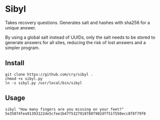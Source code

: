 # Sibyl

Takes recovery questions. Generates salt and hashes with sha256 for a unique answer.

By using a global salt instead of UUIDs, only the salt needs to be stored to generate answers for all sites, reducing the risk of lost answers and a simpler program.

## Install

    git clone https://github.com/cry/sibyl .
    chmod +x sibyl.py
    ln -s sibyl.py /usr/local/bin/sibyl

## Usage

    sibyl "How many fingers are you missing on your feet?"
    5e35874fea91393122de5cfee1b47f5327918788f902dff51f550ecc8f8f79f0